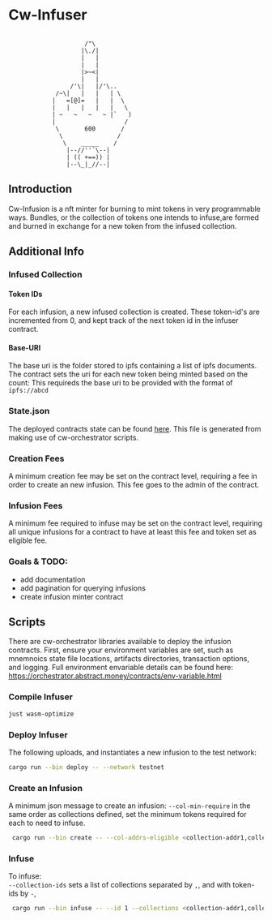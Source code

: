# Cw-Infuser
```

                     /"\
                    |\./|
                    |   |
                    |   |
                    |>~<|
                    |   |
                 /'\|   |/'\..
             /~\|   |   |   | \
            |   =[@]=   |   |  \
            |   |   |   |   |   \
            | ~   ~   ~   ~ |`   )
            |                   /
             \       600       /
              \               /
               \    _____    /
                |--//''`\--|
                | (( +==)) |
                |--\_|_//--|
```

## Introduction
Cw-Infusion is a nft minter for burning to mint tokens in very programmable ways. Bundles, or the collection of tokens one intends to infuse,are formed and burned in exchange for a new token from the infused collection.
## Additional Info 

###  Infused Collection
#### Token IDs
For each infusion, a new infused collection is created. These token-id's are incremented from 0, and kept track of the next token id in the infuser contract. 

#### Base-URI
The base uri is the folder stored to ipfs containing a list of ipfs documents. The contract sets the uri for each new token being minted based on the count:
This requireds the base uri to be provided with the format of `ipfs://abcd`


### State.json
The deployed contracts state can be found [here](./state.json). This file is generated from making use of cw-orchestrator scripts. 

### Creation Fees 
A minimum creation fee may be set on the contract level, requiring a fee in order to create an new infusion. This fee goes to the admin of the contract.

### Infusion Fees 
A minimum fee required to infuse may be set on the contract level, requiring all unique infusions for a contract to have at least this fee and token set as eligible fee.

### Goals & TODO:
- add documentation
- add pagination for querying infusions
- create infusion minter contract


## Scripts 
There are cw-orchestrator libraries available to deploy the infusion contracts. First, ensure your environment variables are set, such as mnemnoics state file locations, artifacts directories, transaction options, and logging. Full environment envariable details can be found here: https://orchestrator.abstract.money/contracts/env-variable.html

### Compile Infuser
```sh
just wasm-optimize
```

### Deploy Infuser
The following uploads, and instantiates a new infusion to the test network:
```sh 
cargo run --bin deploy -- --network testnet 
```

### Create an Infusion 
A minimum json message to create an infusion:
`--col-min-require` in the same order as collections defined, set the minimum tokens required for each to need to infuse.
```sh
 cargo run --bin create -- --col-addrs-eligible <collection-addr1,collection-addr2> --col-min-required 4,2 --infuse-col-name infusion-test --infuse-col-symbol INFUSE --infuse-col-base-uri ipfs:// --config-min-per-bundle 1
```
<!-- cargo run --bin create -- --col-addrs-eligible stars18vng693zqjgwd08p3ypzy26h8f7d7yjweahn5hxq2xnuu837emuslfzn5w,stars1pxcrcl2kt30qdjny8ek6fpkffye4xstvypqdgmh5ssr4yrfu8sgs7450ql --col-min-required 4,2 --infuse-col-name infusion-test --infuse-col-symbol INFUSE --infuse-col-base-uri ipfs://bafybeidyqe2abtu5eccg4uazsjnq5bstscwaxcounqxsvhtum4aalvy2hy/stars.png --config-min-per-bundle 1 -->

### Infuse
To infuse:\
`--collection-ids` sets a list of collections separated by `,`, and with token-ids by `-`,
```sh
 cargo run --bin infuse -- --id 1 --collections <collection-addr1,collection-addr2> --collection-ids 69-70-71-72,79-78
```
<!-- cargo run --bin infuse -- --id 1 --collections stars18vng693zqjgwd08p3ypzy26h8f7d7yjweahn5hxq2xnuu837emuslfzn5w,stars1pxcrcl2kt30qdjny8ek6fpkffye4xstvypqdgmh5ssr4yrfu8sgs7450ql --collection-ids 91-90-89-88,86-58 -->

